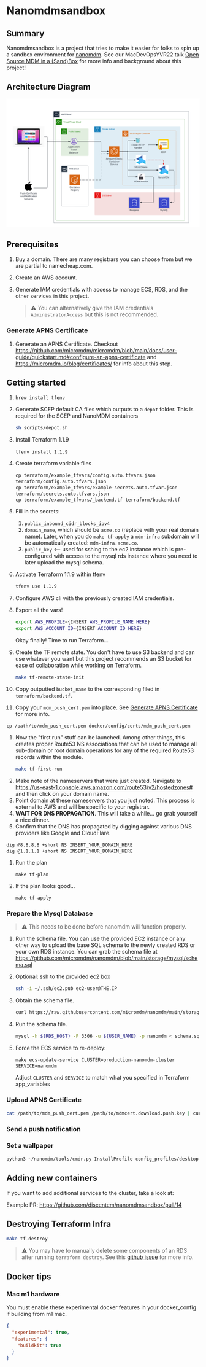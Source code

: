 # Nanomdmsandbox

## Summary

Nanomdmsandbox is a project that tries to make it easier for folks to spin up a sandbox environment for [nanomdm](https://github.com/micromdm/nanomdm). See our MacDevOpsYVR22 talk [Open Source MDM in a (Sand)Box](https://www.youtube.com/watch?v=yoFZXsCEvUc) for more info and background about this project!

## Architecture Diagram

![diagram](images/diagram.png)

## Prerequisites

1. Buy a domain. There are many registrars you can choose from but we are partial to namecheap.com.
1. Create an AWS account.
1. Generate IAM credentials with access to manage ECS, RDS, and the other services in this project. 

    > :warning: You can alternatively give the IAM credentials `AdministratorAccess` but this is not recommended.

### Generate APNS Certificate

1. Generate an APNS Certificate. Checkout https://github.com/micromdm/micromdm/blob/main/docs/user-guide/quickstart.md#configure-an-apns-certificate and https://micromdm.io/blog/certificates/ for info about this step.

## Getting started

1. `brew install tfenv`
1. Generate SCEP default CA files which outputs to a `depot` folder. This is required for the SCEP and NanoMDM containers
    ```bash
    sh scripts/depot.sh
    ```
1. Install Terraform 1.1.9 

    `tfenv install 1.1.9`

1. Create terraform variable files
    ```
    cp terraform/example_tfvars/config.auto.tfvars.json terraform/config.auto.tfvars.json
    cp terraform/example_tfvars/example-secrets.auto.tfvar.json terraform/secrets.auto.tfvars.json
    cp terraform/example_tfvars/_backend.tf terraform/backend.tf
    ```
1. Fill in the secrets:
    1. `public_inbound_cidr_blocks_ipv4`
    1. `domain_name`, which should be `acme.co` (replace with your real domain name). Later, when you do `make tf-apply` a `mdm-infra` subdomain will be automatically created: `mdm-infra.acme.co`.
    1. `public_key` <-- used for sshing to the ec2 instance which is pre-configured with access to the mysql rds instance where you need to later upload the mysql schema.
1. Activate Terraform 1.1.9 within tfenv
    ```bash
    tfenv use 1.1.9
    ```
1. Configure AWS cli with the previously created IAM credentials.
1. Export all the vars!

    ```bash
    export AWS_PROFILE={INSERT AWS_PROFILE_NAME HERE}
    export AWS_ACCOUNT_ID={INSERT ACCOUNT ID HERE}
    ```

    Okay finally! Time to run Terraform...

1. Create the TF remote state. You don't have to use S3 backend and can use whatever you want but this project recommends an S3 bucket for ease of collaboration while working on Terraform.
    ```bash
    make tf-remote-state-init
    ```
1. Copy outputted `bucket_name` to the corresponding filed in `terraform/backend.tf`.

1. Copy your `mdm_push_cert.pem` into place. See [Generate APNS Certificate](#generate-apns-certificate) for more info.

```shell
cp /path/to/mdm_push_cert.pem docker/config/certs/mdm_push_cert.pem
```

1. Now the "first run" stuff can be launched. Among other things, this creates proper Route53 NS associations that can be used to manage all sub-domain or root domain operations for any of the required Route53 records within the module. 
    ```bash
    make tf-first-run
    ```
1. Make note of the nameservers that were just created. Navigate to https://us-east-1.console.aws.amazon.com/route53/v2/hostedzones# and then click on your domain name.
1. Point domain at these nameservers that you just noted. This process is external to AWS and will be specific to your registrar.
1. **WAIT FOR DNS PROPAGATION**. This will take a while... go grab yourself a nice dinner.
1. Confirm that the DNS has propagated by digging against various DNS providers like Google and CloudFlare. 

```shell
dig @8.8.8.8 +short NS INSERT_YOUR_DOMAIN_HERE
dig @1.1.1.1 +short NS INSERT_YOUR_DOMAIN_HERE
```

1. Run the plan
    ```
    make tf-plan
    ```
1. If the plan looks good... 
    ```
    make tf-apply
    ```

### Prepare the Mysql Database 

> :warning: This needs to be done before nanomdm will function properly.

1. Run the schema file. You can use the provided EC2 instance or any other way to upload the base SQL schema to the newly created RDS or your own RDS instance. You can grab the schema file at https://github.com/micromdm/nanomdm/blob/main/storage/mysql/schema.sql

1. Optional: ssh to the provided ec2 box

    ```bash
    ssh -i ~/.ssh/ec2.pub ec2-user@THE.IP
    ```

1. Obtain the schema file.

    ```bash
    curl https://raw.githubusercontent.com/micromdm/nanomdm/main/storage/mysql/schema.sql -o schema.sql
    ```

1. Run the schema file.

    ```bash
    mysql -h ${RDS_HOST} -P 3306 -u ${USER_NAME} -p nanomdm < schema.sql
    ```

1. Force the ECS service to re-deploy:
      
      ```
      make ecs-update-service CLUSTER=production-nanomdm-cluster SERVICE=nanomdm
      ```
    Adjust `CLUSTER` and `SERVICE` to match what you specified in Terraform app_variables

### Upload APNS Certificate

```bash
cat /path/to/mdm_push_cert.pem /path/to/mdmcert.download.push.key | curl -T - -u nanomdm:nanomdm 'https://mdm-infra.acme.co/v1/pushcert'
```

### Send a push notification

### Set a wallpaper

```bash
python3 ~/nanomdm/tools/cmdr.py InstallProfile config_profiles/desktop-setting.mobileconfig | curl -T - -u nanomdm:nanomdm 'https://mdm-infra.acme.co/v1/enqueue/UUID_GOES_HERE'
```

## Adding new containers

If you want to add additional services to the cluster, take a look at:

Example PR: https://github.com/discentem/nanomdmsandbox/pull/14

## Destroying Terraform Infra

```bash
make tf-destroy
```

> :warning: You may have to manually delete some components of an RDS after running `terraform destroy`. See this [github issue](https://github.com/hashicorp/terraform-provider-aws/issues/4597#issuecomment-912910432) for more info.

## Docker tips

### Mac m1 hardware
You must enable these experimental docker features in your docker_config if building from m1 mac.

```json
{
  "experimental": true,
  "features": {
    "buildkit": true
  }
}
```